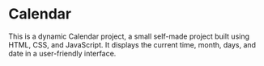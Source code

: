 # Calendar
This is a dynamic Calendar project, a small self-made project built using HTML, CSS, and JavaScript. It displays the current time, month, days, and date in a user-friendly interface.
